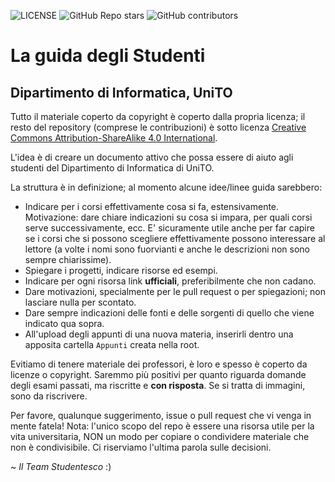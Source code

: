 ![LICENSE](https://img.shields.io/badge/license-CC%20BY--SA%204.0-blue)
![GitHub Repo stars](https://img.shields.io/github/stars/stefa168/guida_degli_studenti_di?style=social)
![GitHub contributors](https://img.shields.io/github/contributors/stefa168/guida_degli_studenti_di?style=plastic)

# La guida **degli** Studenti

## Dipartimento di Informatica, UniTO

Tutto il materiale coperto da copyright è coperto dalla propria licenza; il resto del repository (comprese le contribuzioni) è sotto licenza [Creative Commons Attribution-ShareAlike 4.0 International](https://creativecommons.org/licenses/by-sa/4.0/).

L'idea è di creare un documento attivo che possa essere di aiuto agli studenti del Dipartimento di Informatica di UniTO.

La struttura è in definizione; al momento alcune idee/linee guida sarebbero:

- Indicare per i corsi effettivamente cosa si fa, estensivamente. Motivazione: dare chiare indicazioni su cosa si impara, per quali corsi serve successivamente, ecc. E' sicuramente utile anche per far capire se i corsi che si possono scegliere effettivamente possono interessare al lettore (a volte i nomi sono fuorvianti e anche le descrizioni non sono sempre chiarissime).
- Spiegare i progetti, indicare risorse ed esempi.
- Indicare per ogni risorsa link **ufficiali**, preferibilmente che non cadano.
- Dare motivazioni, specialmente per le pull request o per spiegazioni; non lasciare nulla per scontato.
- Dare sempre indicazioni delle fonti e delle sorgenti di quello che viene indicato qua sopra.
- All'upload degli appunti di una nuova materia, inserirli dentro una apposita cartella `Appunti` creata nella root.

Evitiamo di tenere materiale dei professori, è loro e spesso è coperto da licenze o copyright. Saremmo più positivi per quanto riguarda domande degli esami passati, ma riscritte e **con risposta**. Se si tratta di immagini, sono da riscrivere.

Per favore, qualunque suggerimento, issue o pull request che vi venga in mente fatela!
Nota: l'unico scopo del repo è essere una risorsa utile per la vita universitaria, NON un modo per copiare o condividere materiale che non è condivisibile. Ci riserviamo l'ultima parola sulle decisioni.

~ _Il Team Studentesco_ :)
